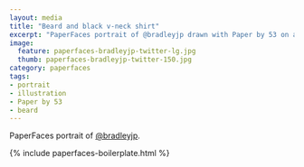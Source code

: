 ```yaml
---
layout: media
title: "Beard and black v-neck shirt"
excerpt: "PaperFaces portrait of @bradleyjp drawn with Paper by 53 on an iPad."
image: 
  feature: paperfaces-bradleyjp-twitter-lg.jpg
  thumb: paperfaces-bradleyjp-twitter-150.jpg
category: paperfaces
tags: 
- portrait
- illustration
- Paper by 53
- beard
---
```


PaperFaces portrait of [@bradleyjp](http://twitter.com/bradleyjp).

{% include paperfaces-boilerplate.html %}